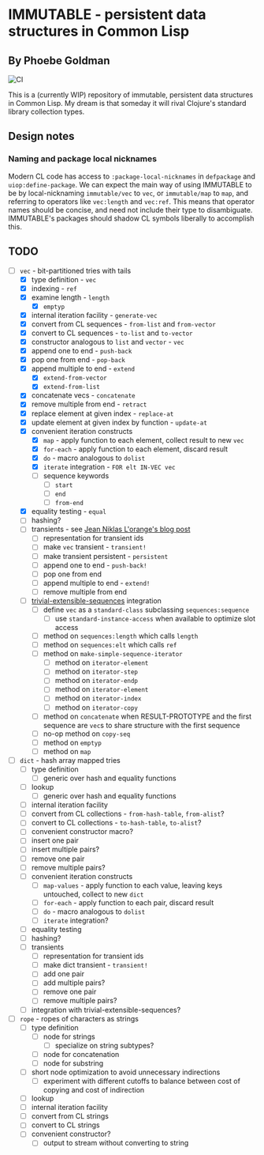 # IMMUTABLE - persistent data structures in Common Lisp
## By Phoebe Goldman

![CI](https://github.com/gefjon/immutable/actions/workflows/CI.yml/badge.svg?branch=main)

This is a (currently WIP) repository of immutable, persistent data structures in Common
Lisp. My dream is that someday it will rival Clojure's standard library collection types.

## Design notes

### Naming and package local nicknames

Modern CL code has access to `:package-local-nicknames` in `defpackage` and
`uiop:define-package`. We can expect the main way of using IMMUTABLE to be by
local-nicknaming `immutable/vec` to `vec`, or `immutable/map` to `map`, and referring to
operators like `vec:length` and `vec:ref`. This means that operator names should be
concise, and need not include their type to disambiguate. IMMUTABLE's packages should
shadow CL symbols liberally to accomplish this.

## TODO

- [ ] `vec` - bit-partitioned tries with tails
  - [x] type definition - `vec`
  - [x] indexing - `ref`
  - [x] examine length - `length`
    - [x] `emptyp`
  - [x] internal iteration facility - `generate-vec`
  - [x] convert from CL sequences - `from-list` and `from-vector`
  - [x] convert to CL sequences - `to-list` and `to-vector`
  - [x] constructor analogous to `list` and `vector` - `vec`
  - [x] append one to end - `push-back`
  - [x] pop one from end - `pop-back`
  - [x] append multiple to end - `extend`
    - [x] `extend-from-vector`
    - [x] `extend-from-list`
  - [x] concatenate vecs - `concatenate`
  - [x] remove multiple from end - `retract`
  - [x] replace element at given index - `replace-at`
  - [x] update element at given index by function - `update-at`
  - [x] convenient iteration constructs
    - [x] `map` - apply function to each element, collect result to new `vec`
    - [x] `for-each` - apply function to each element, discard result
    - [x] `do` - macro analogous to `dolist`
    - [x] `iterate` integration - `FOR elt IN-VEC vec`
    - [ ] sequence keywords
      - [ ] `start`
      - [ ] `end`
      - [ ] `from-end`
  - [x] equality testing - `equal`
  - [ ] hashing?
  - [ ] transients - see [Jean Niklas L'orange's blog post](https://hypirion.com/musings/understanding-clojure-transients)
    - [ ] representation for transient ids
    - [ ] make `vec` transient - `transient!`
    - [ ] make transient persistent - `persistent`
    - [ ] append one to end - `push-back!`
    - [ ] pop one from end
    - [ ] append multiple to end - `extend!`
    - [ ] remove multiple from end
  - [ ] [trivial-extensible-sequences](https://shinmera.github.io/trivial-extensible-sequences/) integration
    - [ ] define `vec` as a `standard-class` subclassing `sequences:sequence`
      - [ ] use `standard-instance-access` when available to optimize slot access
    - [ ] method on `sequences:length` which calls `length`
    - [ ] method on `sequences:elt` which calls `ref`
    - [ ] method on `make-simple-sequence-iterator`
      - [ ] method on `iterator-element`
      - [ ] method on `iterator-step`
      - [ ] method on `iterator-endp`
      - [ ] method on `iterator-element`
      - [ ] method on `iterator-index`
      - [ ] method on `iterator-copy`
    - [ ] method on `concatenate` when RESULT-PROTOTYPE and the first sequence are `vec`s
          to share structure with the first sequence
    - [ ] no-op method on `copy-seq`
    - [ ] method on `emptyp`
    - [ ] method on `map`
- [ ] `dict` - hash array mapped tries
  - [ ] type definition
    - [ ] generic over hash and equality functions
  - [ ] lookup
    - [ ] generic over hash and equality functions
  - [ ] internal iteration facility
  - [ ] convert from CL collections - `from-hash-table`, `from-alist`?
  - [ ] convert to CL collections - `to-hash-table`, `to-alist`?
  - [ ] convenient constructor macro?
  - [ ] insert one pair
  - [ ] insert multiple pairs?
  - [ ] remove one pair
  - [ ] remove multiple pairs?
  - [ ] convenient iteration constructs
    - [ ] `map-values` - apply function to each value, leaving keys untouched, collect to new `dict`
    - [ ] `for-each` - apply function to each pair, discard result
    - [ ] `do` - macro analogous to `dolist`
    - [ ] `iterate` integration?
  - [ ] equality testing
  - [ ] hashing?
  - [ ] transients
    - [ ] representation for transient ids
    - [ ] make dict transient - `transient!`
    - [ ] add one pair
    - [ ] add multiple pairs?
    - [ ] remove one pair
    - [ ] remove multiple pairs?
  - [ ] integration with trivial-extensible-sequences?
- [ ] `rope` - ropes of characters as strings
  - [ ] type definition
    - [ ] node for strings
      - [ ] specialize on string subtypes?
    - [ ] node for concatenation
    - [ ] node for substring
  - [ ] short node optimization to avoid unnecessary indirections
    - [ ] experiment with different cutoffs to balance between cost of copying and cost of indirection
  - [ ] lookup
  - [ ] internal iteration facility
  - [ ] convert from CL strings
  - [ ] convert to CL strings
  - [ ] convenient constructor?
      - [ ] output to stream without converting to string
